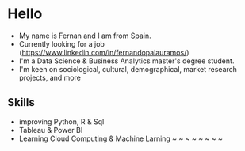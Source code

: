 # Hello
* My name is Fernan and I am from Spain.
* Currently looking for a job (https://www.linkedin.com/in/fernandopalauramos/)
* I'm a Data Science & Business Analytics master's degree student.
* I'm keen on sociological, cultural, demographical, market research projects, and more

## Skills
* improving Python, R & Sql
* Tableau & Power BI
* Learning Cloud Computing & Machine Larning
~
~
~
~
~
~
~
~
